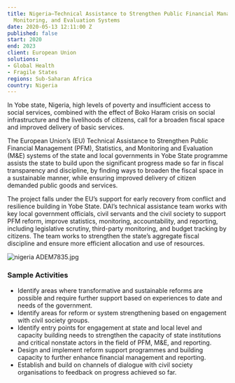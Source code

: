 ```yaml
---
title: Nigeria—Technical Assistance to Strengthen Public Financial Management, Statistics,
  Monitoring, and Evaluation Systems
date: 2020-05-13 12:11:00 Z
published: false
start: 2020
end: 2023
client: European Union
solutions:
- Global Health
- Fragile States
regions: Sub-Saharan Africa
country: Nigeria
---
```


In Yobe state, Nigeria, high levels of poverty and insufficient access to social services, combined with the effect of Boko Haram crisis on social infrastructure and the livelihoods of citizens, call for a broaden fiscal space and improved delivery of basic services. 

The European Union’s (EU) Technical Assistance to Strengthen Public Financial Management (PFM), Statistics, and Monitoring and Evaluation (M&E) systems of the state and local governments in Yobe State programme assists the state to build upon the significant progress made so far in fiscal transparency and discipline, by finding ways to broaden the fiscal space in a sustainable manner, while ensuring improved delivery of citizen demanded public goods and services.

The project falls under the EU’s support for early recovery from conflict and resilience building in Yobe State. DAI’s technical assistance team works with key local government officials, civil servants and the civil society to support PFM reform, improve statistics, monitoring, accountability, and reporting, including legislative scrutiny, third-party monitoring, and budget tracking by citizens. The team works to strengthen the state’s aggregate fiscal discipline and ensure more efficient allocation and use of resources.

![nigeria ADEM7835.jpg](/uploads/nigeria%20ADEM7835.jpg)

### Sample Activities

* Identify areas where transformative and sustainable reforms are possible and require further support based on experiences to date and needs of the government.
* Identify areas for reform or system strengthening based on engagement with civil society groups.
* Identify entry points for engagement at state and local level and capacity building needs to strengthen the capacity of state institutions and critical nonstate actors in the field of PFM, M&E, and reporting.
* Design and implement reform support programmes and building capacity to further enhance financial management and reporting.
* Establish and build on channels of dialogue with civil society organisations to feedback on progress achieved so far.